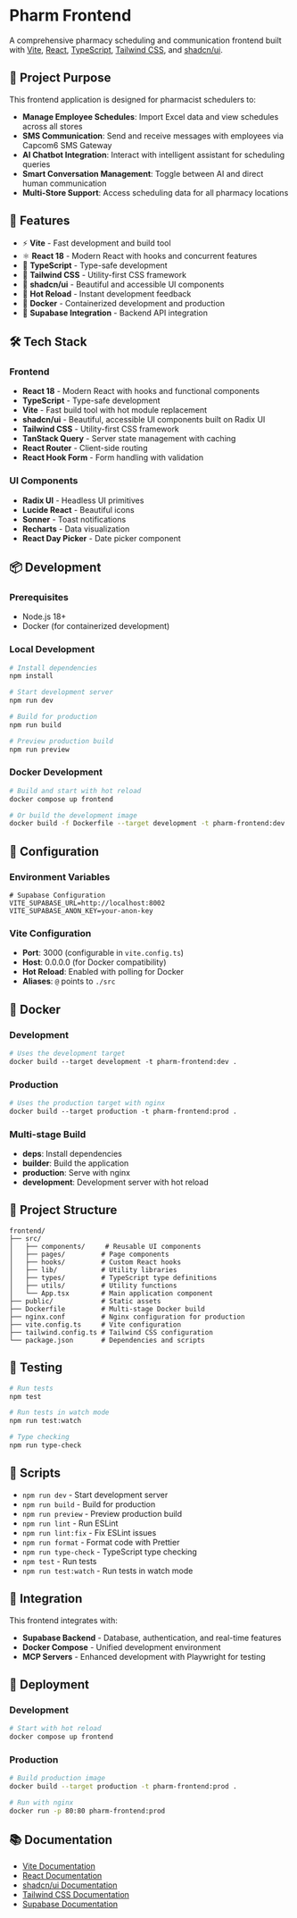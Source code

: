 # Pharm Frontend

A comprehensive pharmacy scheduling and communication frontend built with [Vite](https://vitejs.dev/), [React](https://reactjs.org/), [TypeScript](https://www.typescriptlang.org/), [Tailwind CSS](https://tailwindcss.com/), and [shadcn/ui](https://ui.shadcn.com/).

## 🎯 Project Purpose

This frontend application is designed for pharmacist schedulers to:
- **Manage Employee Schedules**: Import Excel data and view schedules across all stores
- **SMS Communication**: Send and receive messages with employees via Capcom6 SMS Gateway
- **AI Chatbot Integration**: Interact with intelligent assistant for scheduling queries
- **Smart Conversation Management**: Toggle between AI and direct human communication
- **Multi-Store Support**: Access scheduling data for all pharmacy locations

## 🚀 Features

- ⚡ **Vite** - Fast development and build tool
- ⚛️ **React 18** - Modern React with hooks and concurrent features
- 🔷 **TypeScript** - Type-safe development
- 🎨 **Tailwind CSS** - Utility-first CSS framework
- 🎯 **shadcn/ui** - Beautiful and accessible UI components
- 🔄 **Hot Reload** - Instant development feedback
- 🐳 **Docker** - Containerized development and production
- 🔗 **Supabase Integration** - Backend API integration

## 🛠 Tech Stack

### **Frontend**
- **React 18** - Modern React with hooks and functional components
- **TypeScript** - Type-safe development
- **Vite** - Fast build tool with hot module replacement
- **shadcn/ui** - Beautiful, accessible UI components built on Radix UI
- **Tailwind CSS** - Utility-first CSS framework
- **TanStack Query** - Server state management with caching
- **React Router** - Client-side routing
- **React Hook Form** - Form handling with validation

### **UI Components**
- **Radix UI** - Headless UI primitives
- **Lucide React** - Beautiful icons
- **Sonner** - Toast notifications
- **Recharts** - Data visualization
- **React Day Picker** - Date picker component

## 📦 Development

### **Prerequisites**
- Node.js 18+
- Docker (for containerized development)

### **Local Development**
```bash
# Install dependencies
npm install

# Start development server
npm run dev

# Build for production
npm run build

# Preview production build
npm run preview
```

### **Docker Development**
```bash
# Build and start with hot reload
docker compose up frontend

# Or build the development image
docker build -f Dockerfile --target development -t pharm-frontend:dev .
```

## 🔧 Configuration

### **Environment Variables**
```env
# Supabase Configuration
VITE_SUPABASE_URL=http://localhost:8002
VITE_SUPABASE_ANON_KEY=your-anon-key
```

### **Vite Configuration**
- **Port**: 3000 (configurable in `vite.config.ts`)
- **Host**: 0.0.0.0 (for Docker compatibility)
- **Hot Reload**: Enabled with polling for Docker
- **Aliases**: `@` points to `./src`

## 🐳 Docker

### **Development**
```dockerfile
# Uses the development target
docker build --target development -t pharm-frontend:dev .
```

### **Production**
```dockerfile
# Uses the production target with nginx
docker build --target production -t pharm-frontend:prod .
```

### **Multi-stage Build**
- **deps**: Install dependencies
- **builder**: Build the application
- **production**: Serve with nginx
- **development**: Development server with hot reload

## 📁 Project Structure

```
frontend/
├── src/
│   ├── components/     # Reusable UI components
│   ├── pages/         # Page components
│   ├── hooks/         # Custom React hooks
│   ├── lib/           # Utility libraries
│   ├── types/         # TypeScript type definitions
│   ├── utils/         # Utility functions
│   └── App.tsx        # Main application component
├── public/            # Static assets
├── Dockerfile         # Multi-stage Docker build
├── nginx.conf         # Nginx configuration for production
├── vite.config.ts     # Vite configuration
├── tailwind.config.ts # Tailwind CSS configuration
└── package.json       # Dependencies and scripts
```

## 🧪 Testing

```bash
# Run tests
npm test

# Run tests in watch mode
npm run test:watch

# Type checking
npm run type-check
```

## 📝 Scripts

- `npm run dev` - Start development server
- `npm run build` - Build for production
- `npm run preview` - Preview production build
- `npm run lint` - Run ESLint
- `npm run lint:fix` - Fix ESLint issues
- `npm run format` - Format code with Prettier
- `npm run type-check` - TypeScript type checking
- `npm test` - Run tests
- `npm run test:watch` - Run tests in watch mode

## 🔗 Integration

This frontend integrates with:
- **Supabase Backend** - Database, authentication, and real-time features
- **Docker Compose** - Unified development environment
- **MCP Servers** - Enhanced development with Playwright for testing

## 🚀 Deployment

### **Development**
```bash
# Start with hot reload
docker compose up frontend
```

### **Production**
```bash
# Build production image
docker build --target production -t pharm-frontend:prod .

# Run with nginx
docker run -p 80:80 pharm-frontend:prod
```

## 📚 Documentation

- [Vite Documentation](https://vitejs.dev/)
- [React Documentation](https://reactjs.org/)
- [shadcn/ui Documentation](https://ui.shadcn.com/)
- [Tailwind CSS Documentation](https://tailwindcss.com/)
- [Supabase Documentation](https://supabase.com/docs)